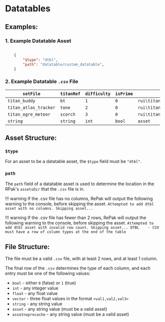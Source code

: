 # Datatables

## Examples:

### 1. Example Datatable Asset

```json

    {
        "$type": "dtbl",
        "path": "datatable/custom_datatable",
    }
```

### 2. Example Datatable `.csv` File


|`setFile`|`titanRef`|`difficulty`|`isPrime`|`coreBuildingIcon`|
|---------|----------|------------|---------|------------------|
|`titan_buddy`|`bt`|`1`|`0`|`rui\titan_loadout\core\titan_core_burst_core`|
|`titan_atlas_tracker`|`tone`|`2`|`0`|`rui\titan_loadout\core\titan_core_salvo`|
|`titan_ogre_meteor`|`scorch`|`3`|`0`|`rui\titan_loadout\core\titan_core_flame_wave`|
|`string`|`string`|`int`|`bool`|`asset`|


## Asset Structure:

### `$type`

For an asset to be a datatable asset, the `$type` field must be `"dtbl"`.

### `path`

The `path` field of a datatable asset is used to determine the location in the RPak's `assetsDir` that the `.csv` file is in.

!!! warning
    If the .csv file has no columns, RePak will output the following warning to the console, before skipping the asset.
    `Attempted to add dtbl asset with no columns. Skipping asset...`

!!! warning
    If the .csv file has fewer than 2 rows, RePak will output the following warning to the console, before skipping the asset.
    `Attempted to add dtbl asset with invalid row count. Skipping asset...
    DTBL    - CSV must have a row of column types at the end of the table`


## File Structure:

The file must be a valid `.csv` file, with at least 2 rows, and at least 1 column.

The final row of the `.csv` determines the type of each column, and each entry must be one of the following values:

* `bool` - either `0` (false) or `1` (true)
* `int` - any integer value
* `float` - any float value
* `vector` - three float values in the format `<val1,val2,val3>`
* `string` - any string value
* `asset` - any string value (must be a valid asset)
* `assetnoprecache` - any string value (must be a valid asset)